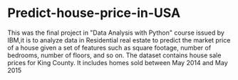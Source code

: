 # Predict-house-price-in-USA
This was the final project  in "Data Analysis with Python" course issued by IBM,it is to analyze data in Residential real estate to predict the market price of a house given a set of features such as square footage, number of bedrooms, number of floors, and so on.
The dataset contains house sale prices for King County. It includes homes sold between May 2014 and May 2015
